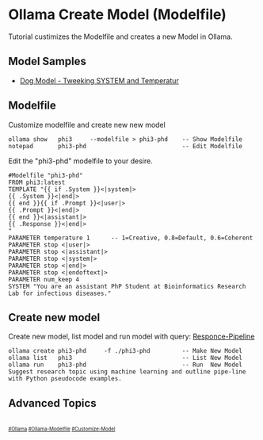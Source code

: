 # Ollama Create Model (Modelfile)
Tutorial custimizes the Modelfile and creates a new Model in Ollama.
## Model Samples
* [Dog Model - Tweeking SYSTEM and Temperatur](./Responce-Dog.md)
## Modelfile
Customize modelfile and create new new model
```
ollama show   phi3     --modelfile > phi3-phd    -- Show Modelfile
notepad       phi3-phd                           -- Edit Modelfile
```
Edit the "phi3-phd" modelfile to your desire.
```
#Modelfile "phi3-phd"
FROM phi3:latest
TEMPLATE "{{ if .System }}<|system|>
{{ .System }}<|end|>
{{ end }}{{ if .Prompt }}<|user|>
{{ .Prompt }}<|end|>
{{ end }}<|assistant|>
{{ .Response }}<|end|>
"
PARAMETER temperature 1      -- 1=Creative, 0.8=Default, 0.6=Coherent
PARAMETER stop <|user|>
PARAMETER stop <|assistant|>
PARAMETER stop <|system|>
PARAMETER stop <|end|>
PARAMETER stop <|endoftext|>
PARAMETER num_keep 4
SYSTEM "You are an assistant PhP Student at Bioinformatics Research Lab for infectious diseases."
```
## Create new model
Create new model, list model and run model with query: [Responce-Pipeline](https://github.com/danishdyna/LLM/blob/main/Responce-Pipeline.md)
```
ollama create phi3-phd     -f ./phi3-phd         -- Make New Model
ollama list   phi3                               -- List New Model
ollama run    phi3-phd                           -- Run  New Model
Suggest research topic using machine learning and outline pipe-line with Python pseudocode examples.
```
## Advanced Topics
[]()
<br><sub><sub>
[#Ollama](https://github.com/ollama/ollama)
[#Ollama-Modelfile](https://github.com/ollama/ollama/blob/main/docs/modelfile.md)
[#Customize-Model](https://www.youtube.com/watch?v=QTv3DQ1tY6I)</sub></sub> 
